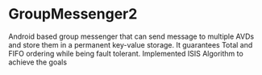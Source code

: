 # GroupMessenger2

Android based group messenger that can send message to multiple AVDs and store them in a permanent key-value storage. 
It guarantees Total and FIFO ordering while being fault tolerant. Implemented ISIS Algorithm to achieve the goals
